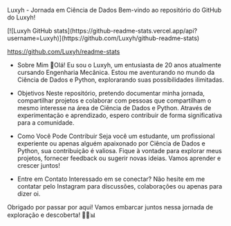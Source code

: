 
Luxyh - Jornada em Ciência de Dados
Bem-vindo ao repositório do GitHub do Luxyh!

<div>
[![Luxyh GitHub stats](https://github-readme-stats.vercel.app/api?username=Luxyh)](https://github.com/Luxyh/github-readme-stats)


https://github.com/Luxyh/readme-stats

  
</div>


- Sobre Mim
👋Olá! Eu sou o Luxyh, um entusiasta de 20 anos atualmente cursando Engenharia Mecânica. Estou me aventurando no  mundo da Ciência de Dados e Python, explorarando suas possibilidades ilimitadas.

- Objetivos
Neste repositório, pretendo documentar minha jornada, compartilhar projetos e colaborar com pessoas que compartilham o mesmo interesse na área de Ciência de Dados e Python. Através de experimentação e aprendizado, espero contribuir de forma significativa para a comunidade.

- Como Você Pode Contribuir
Seja você um estudante, um profissional experiente ou apenas alguém apaixonado por Ciência de Dados e Python, sua contribuição é valiosa. Fique à vontade para explorar meus projetos, fornecer feedback ou sugerir novas ideias. Vamos aprender e crescer juntos!

- Entre em Contato
Interessado em se conectar? Não hesite em me contatar pelo Instagram para discussões, colaborações ou apenas para dizer oi.

Obrigado por passar por aqui! Vamos embarcar juntos nessa jornada de exploração e descoberta! 🚀🐍📊
<!---
Luxyh/Luxyh is a ✨ special ✨ repository because its `README.md` (this file) appears on your GitHub profile.
You can click the Preview link to take a look at your changes.
--->
